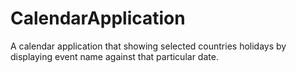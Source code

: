 # CalendarApplication
A calendar application that showing selected countries holidays by displaying event name against that particular date.

